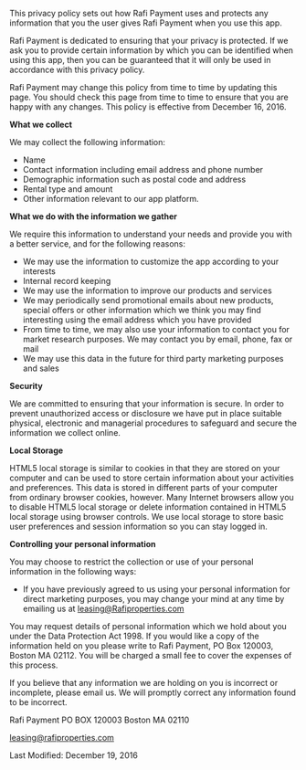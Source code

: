 This privacy policy sets out how Rafi Payment uses and protects any information that you the user gives Rafi Payment when you use this app.

Rafi Payment is dedicated to ensuring that your privacy is protected. If we ask you to provide certain information by which you can be identified when using this app, then you can be guaranteed that it will only be used in accordance with this privacy policy.

Rafi Payment may change this policy from time to time by updating this page. You should check this page from time to time to ensure that you are happy with any changes. This policy is effective from December 16, 2016.

**What we collect**

We may collect the following information:

- Name
- Contact information including email address and phone number
- Demographic information such as postal code and address
- Rental type and amount
- Other information relevant to our app platform.

**What we do with the information we gather**

We require this information to understand your needs and provide you with a better service, and for the following reasons:

- We may use the information to customize the app according to your interests
- Internal record keeping
- We may use the information to improve our products and services
- We may periodically send promotional emails about new products, special offers or other information which we think you may find interesting using the email address which you have provided
- From time to time, we may also use your information to contact you for market research purposes. We may contact you by email, phone, fax or mail
- We may use this data in the future for third party marketing purposes and sales

**Security**

We are committed to ensuring that your information is secure. In order to prevent unauthorized access or disclosure we have put in place suitable physical, electronic and managerial procedures to safeguard and secure the information we collect online.

**Local Storage**

HTML5 local storage is similar to cookies in that they are stored on your computer and can be used to store certain information about your activities and preferences. This data is stored in different parts of your computer from ordinary browser cookies, however. Many Internet browsers allow you to disable HTML5 local storage or delete information contained in HTML5 local storage using browser controls. We use local storage to store basic user preferences and session information so you can stay logged in.

**Controlling your personal information**

You may choose to restrict the collection or use of your personal information in the following ways:

- If you have previously agreed to us using your personal information for direct marketing purposes, you may change your mind at any time by emailing us at [leasing@Rafiproperties.com](mailto:leasing@Rafiproperties.com)

You may request details of personal information which we hold about you under the Data Protection Act 1998\. If you would like a copy of the information held on you please write to Rafi Payment, PO Box 120003, Boston MA 02112\. You will be charged a small fee to cover the expenses of this process.

If you believe that any information we are holding on you is incorrect or incomplete, please email us. We will promptly correct any information found to be incorrect.

Rafi Payment
PO BOX 120003
Boston MA 02110

[leasing@rafiproperties.com](mailto:leasing@rafiproperties.com)

Last Modified: December 19, 2016

